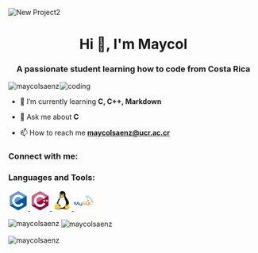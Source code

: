 ![New Project2](https://user-images.githubusercontent.com/108108804/177070388-d876c62a-d77f-47d2-bcfd-d605312edfb9.gif)
<h1 align="center">Hi 👋, I'm Maycol</h1>
<h3 align="center">A passionate student learning how to code from Costa Rica</h3>
<img align = "right" alt = "coding" width = "400" src = "https://media.giphy.com/media/qgQUggAC3Pfv687qPC/giphy.gif">

<p align="left"> <img src="https://komarev.com/ghpvc/?username=maycolsaenz&label=Profile%20views&color=0e75b6&style=flat" alt="maycolsaenz" /> </p>

- 🌱 I’m currently learning **C, C++, Markdown**

- 💬 Ask me about **C**

- 📫 How to reach me **maycolsaenz@ucr.ac.cr**

<h3 align="left">Connect with me:</h3>
<p align="left">
</p>

<h3 align="left">Languages and Tools:</h3>
<p align="left"> <a href="https://www.cprogramming.com/" target="_blank" rel="noreferrer"> <img src="https://raw.githubusercontent.com/devicons/devicon/master/icons/c/c-original.svg" alt="c" width="40" height="40"/> </a> <a href="https://www.w3schools.com/cpp/" target="_blank" rel="noreferrer"> <img src="https://raw.githubusercontent.com/devicons/devicon/master/icons/cplusplus/cplusplus-original.svg" alt="cplusplus" width="40" height="40"/> </a> <a href="https://www.linux.org/" target="_blank" rel="noreferrer"> <img src="https://raw.githubusercontent.com/devicons/devicon/master/icons/linux/linux-original.svg" alt="linux" width="40" height="40"/> </a> <a href="https://www.mysql.com/" target="_blank" rel="noreferrer"> <img src="https://raw.githubusercontent.com/devicons/devicon/master/icons/mysql/mysql-original-wordmark.svg" alt="mysql" width="40" height="40"/> </a> </p>

<p><img align="left" src="https://github-readme-stats.vercel.app/api/top-langs?username=maycolsaenz&show_icons=true&locale=en&layout=compact" alt="maycolsaenz" /></p>

<p>&nbsp;<img align="center" src="https://github-readme-stats.vercel.app/api?username=maycolsaenz&show_icons=true&locale=en" alt="maycolsaenz" /></p>

<p><img align="center" src="https://github-readme-streak-stats.herokuapp.com/?user=maycolsaenz&" alt="maycolsaenz" /></p>
